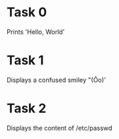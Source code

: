 # Task 0
Prints 'Hello, World'
# Task 1
Displays a confused smiley "(Ôo)'
# Task 2
Displays the content of /etc/passwd
